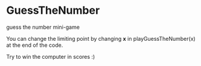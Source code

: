 # GuessTheNumber
guess the number mini-game
  
You can change the limiting point by changing **x** in playGuessTheNumber(x) at the end of the code.
  
Try to win the computer in scores :)
